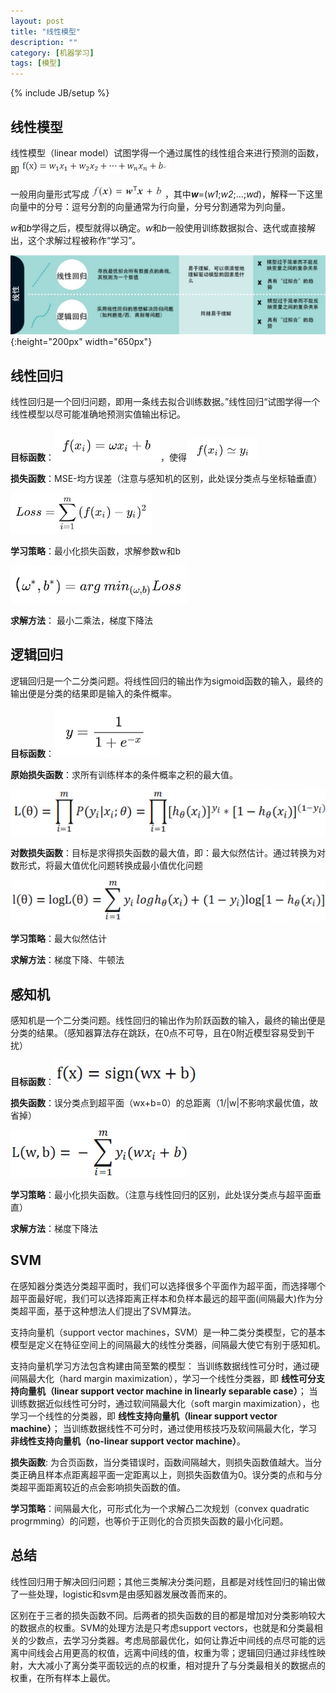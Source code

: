 ```yaml
---
layout: post
title: "线性模型"
description: ""
category: [机器学习] 
tags: [模型]
---
```

{% include JB/setup %}
## 线性模型
线性模型（linear model）试图学得一个通过属性的线性组合来进行预测的函数，即  ![线性组合](https://raw.githubusercontent.com/yuzujin/yuzujin.github.com/master/images/线性组合.png?raw=true "Title")

一般用向量形式写成
        ![线性组合(向量形式)](https://raw.githubusercontent.com/yuzujin/yuzujin.github.com/master/images/线性组合(向量形式).png?raw=true "Title") ，其中***w***=(*w1*;*w2*;...;*wd*)，解释一下这里向量中的分号：逗号分割的向量通常为行向量，分号分割通常为列向量。

*w*和*b*学得之后，模型就得以确定。*w*和*b*一般使用训练数据拟合、迭代或直接解出，这个求解过程被称作“学习”。

![线性模型](https://raw.githubusercontent.com/yuzujin/yuzujin.github.com/master/images/线性模型.jpeg?raw=true "Title"){:height="200px" width="650px"}

## 线性回归
线性回归是一个回归问题，即用一条线去拟合训练数据。”线性回归“试图学得一个线性模型以尽可能准确地预测实值输出标记。

**目标函数**：![线性回归1](https://raw.githubusercontent.com/yuzujin/yuzujin.github.com/master/images/线性回归1.png?raw=true "Title")，使得![线性回归2](https://raw.githubusercontent.com/yuzujin/yuzujin.github.com/master/images/线性回归2.png?raw=true "Title")

**损失函数**：MSE-均方误差（注意与感知机的区别，此处误分类点与坐标轴垂直）

![线性回归3](https://raw.githubusercontent.com/yuzujin/yuzujin.github.com/master/images/线性回归3.png?raw=true "Title")

**学习策略**：最小化损失函数，求解参数w和b

![线性回归4](https://raw.githubusercontent.com/yuzujin/yuzujin.github.com/master/images/线性回归4.png?raw=true "Title")

**求解方法**： 最小二乘法，梯度下降法

## 逻辑回归
逻辑回归是一个二分类问题。将线性回归的输出作为sigmoid函数的输入，最终的输出便是分类的结果即是输入的条件概率。

**目标函数**：![逻辑回归1](https://raw.githubusercontent.com/yuzujin/yuzujin.github.com/master/images/逻辑回归1.png?raw=true "Title")

**原始损失函数**：求所有训练样本的条件概率之积的最大值。

![逻辑回归2](https://raw.githubusercontent.com/yuzujin/yuzujin.github.com/master/images/逻辑回归2.png?raw=true "Title")

**对数损失函数**：目标是求得损失函数的最大值，即：最大似然估计。通过转换为对数形式，将最大值优化问题转换成最小值优化问题

![逻辑回归3](https://raw.githubusercontent.com/yuzujin/yuzujin.github.com/master/images/逻辑回归3.png?raw=true "Title")

**学习策略**：最大似然估计

**求解方法**：梯度下降、牛顿法

## 感知机
感知机是一个二分类问题。线性回归的输出作为阶跃函数的输入，最终的输出便是分类的结果。（感知器算法存在跳跃，在0点不可导，且在0附近模型容易受到干扰）

**目标函数**：![感知机1](https://raw.githubusercontent.com/yuzujin/yuzujin.github.com/master/images/感知机1.png?raw=true "Title")

**损失函数**：误分类点到超平面（wx+b=0）的总距离（1/\|w\|不影响求最优值，故省掉）

![感知机2](https://raw.githubusercontent.com/yuzujin/yuzujin.github.com/master/images/感知机2.png?raw=true "Title")

**学习策略**：最小化损失函数。（注意与线性回归的区别，此处误分类点与超平面垂直）

**求解方法**：梯度下降法

## SVM
在感知器分类选分类超平面时，我们可以选择很多个平面作为超平面，而选择哪个超平面最好呢，我们可以选择距离正样本和负样本最远的超平面(间隔最大)作为分类超平面，基于这种想法人们提出了SVM算法。

支持向量机（support vector machines，SVM）是一种二类分类模型，它的基本模型是定义在特征空间上的间隔最大的线性分类器，间隔最大使它有别于感知机。

支持向量机学习方法包含构建由简至繁的模型：
当训练数据线性可分时，通过硬间隔最大化（hard margin maximization），学习一个线性分类器，即
**线性可分支持向量机（linear support vector machine in linearly separable case）**；
当训练数据近似线性可分时，通过软间隔最大化（soft margin maximization），也学习一个线性的分类器，即 **线性支持向量机（linear support vector machine）**；
当训练数据线性不可分时，通过使用核技巧及软间隔最大化，学习 **非线性支持向量机（no-linear support vector machine）**。

**损失函数**: 为合页函数，当分类错误时，函数间隔越大，则损失函数值越大。当分类正确且样本点距离超平面一定距离以上，则损失函数值为0。误分类的点和与分类超平面距离较近的点会影响损失函数的值。

**学习策略**：间隔最大化，可形式化为一个求解凸二次规划（convex quadratic progrmming）的问题，也等价于正则化的合页损失函数的最小化问题。


## 总结

线性回归用于解决回归问题；其他三类解决分类问题，且都是对线性回归的输出做了一些处理，logistic和svm是由感知器发展改善而来的。

区别在于三者的损失函数不同。后两者的损失函数的目的都是增加对分类影响较大的数据点的权重。SVM的处理方法是只考虑support vectors，也就是和分类最相关的少数点，去学习分类器。考虑局部最优化，如何让靠近中间线的点尽可能的远离中间线会占用更高的权值，远离中间线的值，权重为零；逻辑回归通过非线性映射，大大减小了离分类平面较远的点的权重，相对提升了与分类最相关的数据点的权重，在所有样本上最优。
